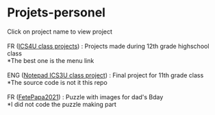 # Projets-personel
Click on project name to view project<br/>
<br/>
FR ([ICS4U class projects](https://jerbail31.github.io/Projets-personel/ICS4U/index.html)) : Projects made during 12th grade highschool class<br/>
 *The best one is the menu link<br/>
<br/>
ENG ([Notepad ICS3U class project](https://jerbail31.github.io/notepad/notepad/app/index.html)) : Final project for 11th grade class<br/>
 *The source code is not it this repo<br/>
<br/>
FR ([FetePapa2021](https://jerbail31.github.io/Projets-personel/FetePapa2021/index.html)) : Puzzle with images for dad's Bday<br/>
 *I did not code the puzzle making part<br/>
<br/>
<br/>
